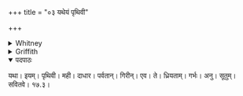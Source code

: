 +++
title = "०३ यथेयं पृथिवी"

+++

<details><summary>Whitney</summary>

### Translation
3. As this great earth maintains the rugged (*párvata*) mountains, so  
let thine etc. etc.

### Notes
</details>

<details><summary>Griffith</summary>

Even as this mighty Earth hath borne and bears the mountains and the hills, So may the germ of life be borne in thee that thou mayst bear a son.
</details>

<details open><summary>पदपाठः</summary>

यथा। इयम्। पृथिवी। मही। दाधार। पर्वतान्। गिरीन्। एव। ते। ध्रियताम्। गर्भः। अनु। सूतुम्। सवितवे। १७.३।
</details>
